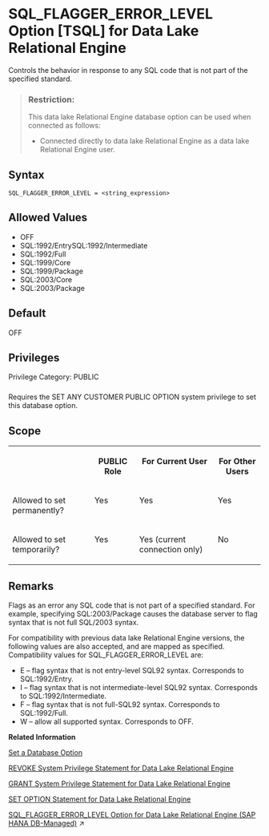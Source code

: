 <!-- loioa6561a9684f21015b8c7dfeda2c69941 -->

# SQL\_FLAGGER\_ERROR\_LEVEL Option \[TSQL\] for Data Lake Relational Engine

Controls the behavior in response to any SQL code that is not part of the specified standard.



> ### Restriction:  
> This data lake Relational Engine database option can be used when connected as follows:
> 
> -   Connected directly to data lake Relational Engine as a data lake Relational Engine user.



<a name="loioa6561a9684f21015b8c7dfeda2c69941__sql_flagger_error_syntax1"/>

## Syntax

```
SQL_FLAGGER_ERROR_LEVEL = <string_expression>
```



<a name="loioa6561a9684f21015b8c7dfeda2c69941__sql_flagger_error_values1"/>

## Allowed Values

-   OFF
-   SQL:1992/EntrySQL:1992/Intermediate
-   SQL:1992/Full
-   SQL:1999/Core
-   SQL:1999/Package
-   SQL:2003/Core
-   SQL:2003/Package



<a name="loioa6561a9684f21015b8c7dfeda2c69941__sql_flagger_error_default1"/>

## Default

OFF



<a name="loioa6561a9684f21015b8c7dfeda2c69941__sql_flagger_error_priv1"/>

## Privileges

Privilege Category: PUBLIC



### 

Requires the SET ANY CUSTOMER PUBLIC OPTION system privilege to set this database option.



<a name="loioa6561a9684f21015b8c7dfeda2c69941__sql_flagger_error_scope1"/>

## Scope


<table>
<tr>
<th valign="top">

 



</th>
<th valign="top">

PUBLIC Role



</th>
<th valign="top">

For Current User



</th>
<th valign="top">

For Other Users



</th>
</tr>
<tr>
<td valign="top">

Allowed to set permanently?



</td>
<td valign="top">

Yes



</td>
<td valign="top">

Yes



</td>
<td valign="top">

Yes



</td>
</tr>
<tr>
<td valign="top">

Allowed to set temporarily?



</td>
<td valign="top">

Yes



</td>
<td valign="top">

Yes \(current connection only\)



</td>
<td valign="top">

No



</td>
</tr>
</table>



<a name="loioa6561a9684f21015b8c7dfeda2c69941__sql_flagger_error_remarks1"/>

## Remarks

Flags as an error any SQL code that is not part of a specified standard. For example, specifying SQL:2003/Package causes the database server to flag syntax that is not full SQL/2003 syntax.

For compatibility with previous data lake Relational Engine versions, the following values are also accepted, and are mapped as specified. Compatibility values for SQL\_FLAGGER\_ERROR\_LEVEL are:

-   E – flag syntax that is not entry-level SQL92 syntax. Corresponds to SQL:1992/Entry.
-   I – flag syntax that is not intermediate-level SQL92 syntax. Corresponds to SQL:1992/Intermediate.
-   F – flag syntax that is not full-SQL92 syntax. Corresponds to SQL:1992/Full.
-   W – allow all supported syntax. Corresponds to OFF.

**Related Information**  


[Set a Database Option](set-a-database-option-0dcb893.md "You set options with the SET OPTION statement.")

[REVOKE System Privilege Statement for Data Lake Relational Engine](../080-sql-statements/revoke-system-privilege-statement-for-data-lake-relational-engine-a3eadda.md "Removes specific system privileges from specific users and the right to administer the privilege.")

[GRANT System Privilege Statement for Data Lake Relational Engine](../080-sql-statements/grant-system-privilege-statement-for-data-lake-relational-engine-a3dfcb0.md "Grants specific system privileges to users or roles, with or without administrative rights.")

[SET OPTION Statement for Data Lake Relational Engine](../080-sql-statements/set-option-statement-for-data-lake-relational-engine-a625da7.md "Changes options that affect the behavior of the database and its compatibility with Transact-SQL. Setting the value of an option can change the behavior for all users or an individual user, in either a temporary or permanent scope.")

[SQL_FLAGGER_ERROR_LEVEL Option for Data Lake Relational Engine (SAP HANA DB-Managed)](https://help.sap.com/viewer/a898e08b84f21015969fa437e89860c8/2023_1_QRC/en-US/8d0419f947274ddfb7c2be8bb35ac237.html "Controls the behavior in response to any SQL code that is not part of the specified standard.") :arrow_upper_right:

